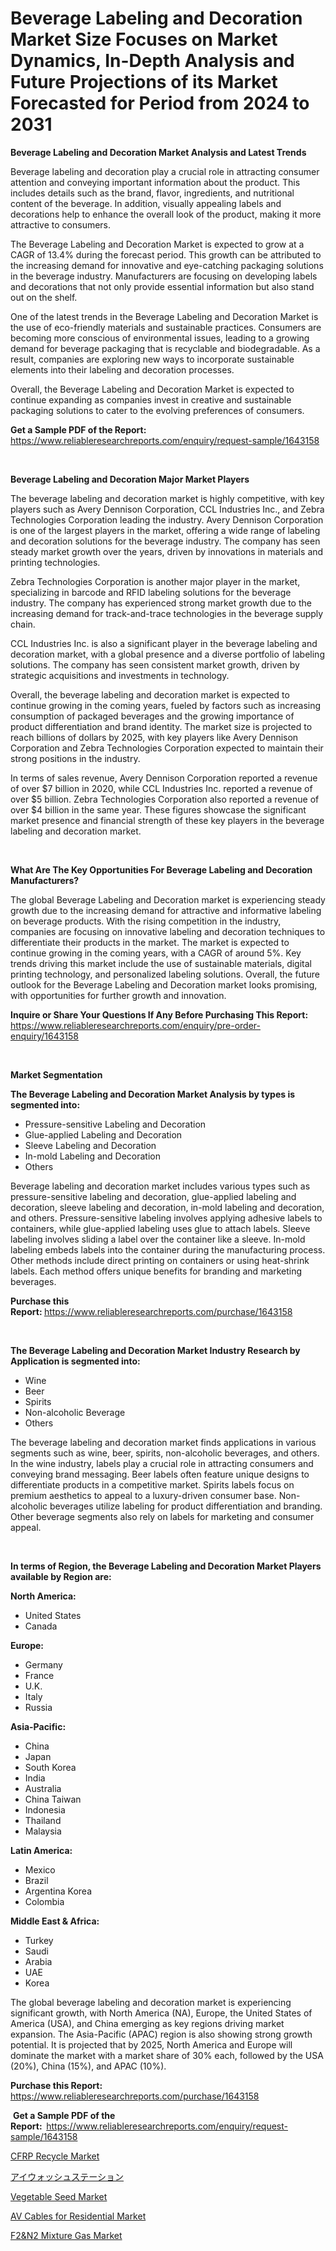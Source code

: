 <p><h1>Beverage Labeling and Decoration Market Size Focuses on Market Dynamics, In-Depth Analysis and Future Projections of its Market Forecasted for Period from 2024 to 2031</h1></p><p><strong>Beverage Labeling and Decoration Market Analysis and Latest Trends</strong></p>
<p><p>Beverage labeling and decoration play a crucial role in attracting consumer attention and conveying important information about the product. This includes details such as the brand, flavor, ingredients, and nutritional content of the beverage. In addition, visually appealing labels and decorations help to enhance the overall look of the product, making it more attractive to consumers.</p><p>The Beverage Labeling and Decoration Market is expected to grow at a CAGR of 13.4% during the forecast period. This growth can be attributed to the increasing demand for innovative and eye-catching packaging solutions in the beverage industry. Manufacturers are focusing on developing labels and decorations that not only provide essential information but also stand out on the shelf.</p><p>One of the latest trends in the Beverage Labeling and Decoration Market is the use of eco-friendly materials and sustainable practices. Consumers are becoming more conscious of environmental issues, leading to a growing demand for beverage packaging that is recyclable and biodegradable. As a result, companies are exploring new ways to incorporate sustainable elements into their labeling and decoration processes.</p><p>Overall, the Beverage Labeling and Decoration Market is expected to continue expanding as companies invest in creative and sustainable packaging solutions to cater to the evolving preferences of consumers.</p></p>
<p><strong>Get a Sample PDF of the Report:&nbsp;</strong> <a href="https://www.reliableresearchreports.com/enquiry/request-sample/1643158">https://www.reliableresearchreports.com/enquiry/request-sample/1643158</a></p>
<p>&nbsp;</p>
<p><strong>Beverage Labeling and Decoration Major Market Players</strong></p>
<p><p>The beverage labeling and decoration market is highly competitive, with key players such as Avery Dennison Corporation, CCL Industries Inc., and Zebra Technologies Corporation leading the industry. Avery Dennison Corporation is one of the largest players in the market, offering a wide range of labeling and decoration solutions for the beverage industry. The company has seen steady market growth over the years, driven by innovations in materials and printing technologies.</p><p>Zebra Technologies Corporation is another major player in the market, specializing in barcode and RFID labeling solutions for the beverage industry. The company has experienced strong market growth due to the increasing demand for track-and-trace technologies in the beverage supply chain.</p><p>CCL Industries Inc. is also a significant player in the beverage labeling and decoration market, with a global presence and a diverse portfolio of labeling solutions. The company has seen consistent market growth, driven by strategic acquisitions and investments in technology.</p><p>Overall, the beverage labeling and decoration market is expected to continue growing in the coming years, fueled by factors such as increasing consumption of packaged beverages and the growing importance of product differentiation and brand identity. The market size is projected to reach billions of dollars by 2025, with key players like Avery Dennison Corporation and Zebra Technologies Corporation expected to maintain their strong positions in the industry.</p><p>In terms of sales revenue, Avery Dennison Corporation reported a revenue of over $7 billion in 2020, while CCL Industries Inc. reported a revenue of over $5 billion. Zebra Technologies Corporation also reported a revenue of over $4 billion in the same year. These figures showcase the significant market presence and financial strength of these key players in the beverage labeling and decoration market.</p></p>
<p>&nbsp;</p>
<p><strong>What Are The Key Opportunities For Beverage Labeling and Decoration Manufacturers?</strong></p>
<p><p>The global Beverage Labeling and Decoration market is experiencing steady growth due to the increasing demand for attractive and informative labeling on beverage products. With the rising competition in the industry, companies are focusing on innovative labeling and decoration techniques to differentiate their products in the market. The market is expected to continue growing in the coming years, with a CAGR of around 5%. Key trends driving this market include the use of sustainable materials, digital printing technology, and personalized labeling solutions. Overall, the future outlook for the Beverage Labeling and Decoration market looks promising, with opportunities for further growth and innovation.</p></p>
<p><strong>Inquire or Share Your Questions If Any Before Purchasing This Report:</strong> <a href="https://www.reliableresearchreports.com/enquiry/pre-order-enquiry/1643158">https://www.reliableresearchreports.com/enquiry/pre-order-enquiry/1643158</a></p>
<p>&nbsp;</p>
<p><strong>Market Segmentation</strong></p>
<p><strong>The Beverage Labeling and Decoration Market Analysis by types is segmented into:</strong></p>
<p><ul><li>Pressure-sensitive Labeling and Decoration</li><li>Glue-applied Labeling and Decoration</li><li>Sleeve Labeling and Decoration</li><li>In-mold Labeling and Decoration</li><li>Others</li></ul></p>
<p><p>Beverage labeling and decoration market includes various types such as pressure-sensitive labeling and decoration, glue-applied labeling and decoration, sleeve labeling and decoration, in-mold labeling and decoration, and others. Pressure-sensitive labeling involves applying adhesive labels to containers, while glue-applied labeling uses glue to attach labels. Sleeve labeling involves sliding a label over the container like a sleeve. In-mold labeling embeds labels into the container during the manufacturing process. Other methods include direct printing on containers or using heat-shrink labels. Each method offers unique benefits for branding and marketing beverages.</p></p>
<p><strong>Purchase this Report:&nbsp;</strong><a href="https://www.reliableresearchreports.com/purchase/1643158">https://www.reliableresearchreports.com/purchase/1643158</a></p>
<p>&nbsp;</p>
<p><strong>The Beverage Labeling and Decoration Market Industry Research by Application is segmented into:</strong></p>
<p><ul><li>Wine</li><li>Beer</li><li>Spirits</li><li>Non-alcoholic Beverage</li><li>Others</li></ul></p>
<p><p>The beverage labeling and decoration market finds applications in various segments such as wine, beer, spirits, non-alcoholic beverages, and others. In the wine industry, labels play a crucial role in attracting consumers and conveying brand messaging. Beer labels often feature unique designs to differentiate products in a competitive market. Spirits labels focus on premium aesthetics to appeal to a luxury-driven consumer base. Non-alcoholic beverages utilize labeling for product differentiation and branding. Other beverage segments also rely on labels for marketing and consumer appeal.</p></p>
<p>&nbsp;</p>
<p><strong>In terms of Region, the Beverage Labeling and Decoration Market Players available by Region are:</strong></p>
<p>
    <p> <strong> North America: </strong>
        <ul>
            <li>United States</li>
            <li>Canada</li>
        </ul>
        </p> 
    <p> <strong> Europe: </strong>
        <ul>
            <li>Germany</li>
            <li>France</li>
            <li>U.K.</li>
            <li>Italy</li>
            <li>Russia</li>
        </ul>
        </p> 
    <p> <strong> Asia-Pacific: </strong>
        <ul>
            <li>China</li>
            <li>Japan</li>
            <li>South Korea</li>
            <li>India</li>
            <li>Australia</li>
            <li>China Taiwan</li>
            <li>Indonesia</li>
            <li>Thailand</li>
            <li>Malaysia</li>
        </ul>
        </p> 
    <p> <strong> Latin America: </strong>
        <ul>
            <li>Mexico</li>
            <li>Brazil</li>
            <li>Argentina Korea</li>
            <li>Colombia</li>
        </ul>
        </p> 
    <p> <strong> Middle East & Africa: </strong>
        <ul>
            <li>Turkey</li>
            <li>Saudi</li>
            <li>Arabia</li>
            <li>UAE</li>
            <li>Korea</li>
        </ul>
    </p>
    </p>
<p><p>The global beverage labeling and decoration market is experiencing significant growth, with North America (NA), Europe, the United States of America (USA), and China emerging as key regions driving market expansion. The Asia-Pacific (APAC) region is also showing strong growth potential. It is projected that by 2025, North America and Europe will dominate the market with a market share of 30% each, followed by the USA (20%), China (15%), and APAC (10%).</p></p>
<p><strong>Purchase this Report: </strong><a href="https://www.reliableresearchreports.com/purchase/1643158">https://www.reliableresearchreports.com/purchase/1643158</a></p>
<p>&nbsp;<strong>Get a Sample PDF of the Report:&nbsp;&nbsp;</strong><a href="https://www.reliableresearchreports.com/enquiry/request-sample/1643158">https://www.reliableresearchreports.com/enquiry/request-sample/1643158</a></p>
<p><strong></strong></p>
<p><p><a href="https://view.publitas.com/reportprime-1/cfrp-recycle-market-research-report-forecasted-for-period-from-2024-2031-by-market-type-market-application-and-region/">CFRP Recycle Market</a></p><p><a href="https://medium.com/@dioncollins8227/%E7%9B%AE%E3%81%AE%E6%B4%97%E6%B5%84%E3%82%B9%E3%83%86%E3%83%BC%E3%82%B7%E3%83%A7%E3%83%B3%E5%B8%82%E5%A0%B4%E3%83%A1%E3%83%88%E3%83%AA%E3%82%AF%E3%82%B9%E3%81%AE%E3%83%87%E3%82%B3%E3%83%BC%E3%83%89-%E5%B8%82%E5%A0%B4%E3%82%B7%E3%82%A7%E3%82%A2-%E3%83%88%E3%83%AC%E3%83%B3%E3%83%89-%E6%88%90%E9%95%B7%E3%83%91%E3%82%BF%E3%83%BC%E3%83%B3-b163c30affd9">アイウォッシュステーション</a></p><p><a href="https://view.publitas.com/reportprime-1/vegetable-seed-market-research-report-reveals-the-latest-trends-and-opportunities-of-this-market-for-period-from-2024-2031/">Vegetable Seed Market</a></p><p><a href="https://meowing-canidae-761.notion.site/AV-Cables-for-Residential-Market-Offers-Provide-Insightful-Data-for-the-Time-Period-from-2024-to-203-4706c259d077496aac10726ffc3aa49d">AV Cables for Residential Market</a></p><p><a href="https://issuu.com/reportprime-2/docs/f2n2-mixture-gas-market-size-2030.pptx">F2&N2 Mixture Gas Market</a></p></p>